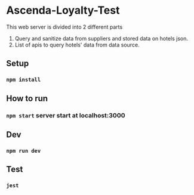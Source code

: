 # Ascenda-Loyalty-Test

This web server is divided into 2 different parts
1. Query and sanitize data from suppliers and stored data on hotels json. 
2. List of apis to query hotels' data from data source.

## Setup

### `npm install`

## How to run

### `npm start` server start at localhost:3000

## Dev

### `npm run dev`

## Test

### `jest`